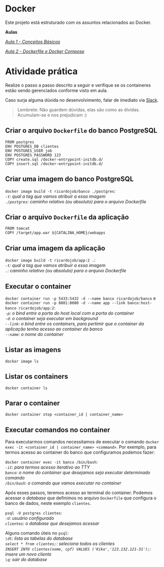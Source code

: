 # Docker

Este projeto está estruturado com os assuntos relacionados ao Docker.

**Aulas**

*[Aula 1 - Conceitos Básicos ](https://https://github.com/ifpb-disciplinas-2020-2/ads-dac-docker/commit/566935d9b22b5a939990def346c117bdea4d51ae)*

*[Aula 2 - Dockerfile e Docker Compose ](https://https://github.com/ifpb-disciplinas-2020-2/ads-dac-docker/commit/d2095042ff114c6abe2f306fd7f78e7f5b74d7e3)*


# Atividade prática

Realize o passo a passo descrito a seguir e verifique se os containeres estão sendo gerenciados conforme visto em aula.

Caso surja alguma dúvida no desenvolvimento, falar de imediato via [Slack](https://ifpb-dac-2020-2.slack.com/archives/C01QW1XHC2U). 
> Lembrete: Não guardem dúvidas, elas são como as dívidas. Acumulam-se e nos prejudicam :)


## Criar o arquivo `Dockerfile` do banco PostgreSQL
```
FROM postgres
ENV POSTGRES_DB clientes
ENV POSTGRES_USER job
ENV POSTGRES_PASSWORD 123
COPY create.sql /docker-entrypoint-initdb.d/
COPY insert.sql /docker-entrypoint-initdb.d/
```
## Criar uma imagem do banco PostgreSQL
`docker image build -t ricardojob/banco ./postgres`:  
*`-t`: qual a tag que vamos atribuir a essa imagem*  
*`./postgres`: caminho relativo (ou absoluto) para o arquivo Dockerfile*  


## Criar o arquivo `Dockerfile` da aplicação
```
FROM tomcat
COPY /target/app.war ${CATALINA_HOME}/webapps
```

## Criar uma imagem da aplicação

`docker image build -t ricardojob/app:2 .`:  
*`-t`: qual a tag que vamos atribuir a essa imagem*  
*`.`: caminho relativo (ou absoluto) para o arquivo Dockerfile*  

## Executar o container  

`docker container run -p 5433:5432 -d --name banco ricardojob/banco` e 
`docker container run -p 8081:8080 -d --name app --link banco:host-banco ricardojob/app:2`:   
*`-p`: o bind entre a porta do host local com a porta do container*  
*`-d`: o container seja executar em background*  
*`--link`: o bind entre os containers, para pertimir que o container da aplicação tenha acesso ao container do banco*  
*`--name`: o nome do container*  


## Listar as imagens

`docker image ls`

## Listar os containers

`docker container ls`

## Parar o container

`docker container stop <container_id | container_name>`

## Executar comandos no container  

Para executarmos comandos necessitamos de executar o comando `docker exec -it <container_id | container_name> <command>`. 
Por exemplo, para termos acesso ao container do banco que configuramos podemos fazer:

`docker container exec -it banco /bin/bash`:  
*`-it`: para termos acesso iterativo ao TTY*  
*`banco`: o nome do container que desejamos seja executar determinado comando*  
*`/bin/bash`: o comando que vamos executar no container*  

Após esses passos, teremos acesso ao terminal do container. Podemos acessar o _database_ que definimos no arquivo `Dockerfile` que configura o banco de dados, neste exemplo `clientes`.

`psql -U postgres clientes`:  
*`-U`: usuário configurado*  
*`clientes`: o _database_ que desejamos acessar* 

Alguns comando úteis no `psql`:  
*`\dt`: lista as tabelas do _database_*    
*`select * from clientes;`: seleciona todos os clientes*  
*`INSERT INTO clientes(nome, cpf) VALUES ('Kiko','123.132.121-31');`: insere um novo cliente*    
*`\q`: sair do _database_*   